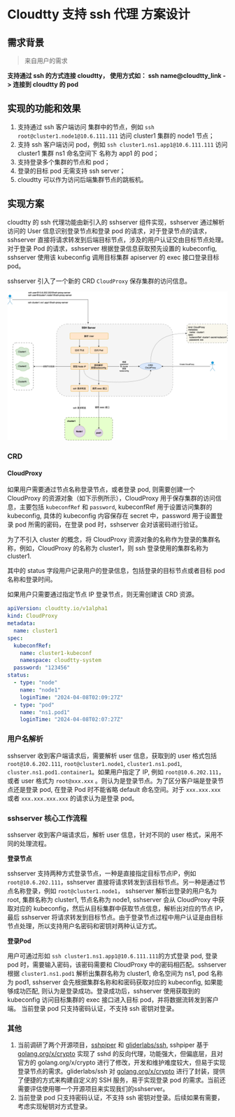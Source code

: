 # Cloudtty 支持 ssh 代理 方案设计

## 需求背景

> 来自用户的需求

**支持通过 ssh 的方式连接 cloudtty， 使用方式如： ssh name@cloudtty_link -> 连接到 cloudtty 的 pod**


## 实现的功能和效果
1. 支持通过 ssh 客户端访问 集群中的节点，例如 `ssh root@cluster1.node1@10.6.111.111` 访问 cluster1 集群的 node1 节点；
2. 支持 ssh 客户端访问 pod，例如 `ssh cluster1.ns1.app1@10.6.111.111` 访问 cluster1 集群 ns1 命名空间下 名称为 app1 的 pod；
3. 支持登录多个集群的节点和 pod；
4. 登录的目标 pod 无需支持 ssh server；
5. cloudtty 可以作为访问后端集群节点的跳板机。

## 实现方案

cloudtty 的 ssh 代理功能由新引入的 sshserver 组件实现，sshserver 通过解析访问的 User 信息识别登录节点和登录 pod 的请求，对于登录节点的请求，sshserver 直接将请求转发到后端目标节点，涉及的用户认证交由目标节点处理。对于登录 Pod 的请求，sshserver 根据登录信息获取预先设置的 kubeconfig, sshserver 使用该 kubeconfig 调用目标集群 apiserver 的 exec 接口登录目标 pod。

sshserver 引入了一个新的 CRD `CloudProxy` 保存集群的访问信息。

![alt text](ssh-proxy-v3.drawio.png)


### CRD
#### CloudProxy 
如果用户需要通过节点名称登录节点，或者登录 pod, 则需要创建一个 CloudProxy 的资源对象（如下示例所示），CloudProxy 用于保存集群的访问信息，主要包括 `kubeconfRef` 和 `password`, kubeconfRef 用于设置访问集群的 kubeconfig, 具体的 kubeconfig 内容保存在 secret 中，password 用于设置登录 pod 所需的密码，在登录 pod 时，sshserver 会对该密码进行验证。

为了不引入 cluster 的概念，将 CloudProxy 资源对象的名称作为登录的集群名称，例如，CloudProxy 的名称为 cluster1，则 ssh 登录使用的集群名称为 cluster1. 

其中的 status 字段用户记录用户的登录信息，包括登录的目标节点或者目标 pod 名称和登录时间。

如果用户只需要通过指定节点 IP 登录节点，则无需创建该 CRD 资源。

```yaml
apiVersion: cloudtty.io/v1alpha1
kind: CloudProxy
metadata:
  name: cluster1
spec:
  kubeconfRef:
    name: cluster1-kubeconf 
    namespace: cloudtty-system
  password: "123456"
status:
  - type: "node"
    name: "node1"
    loginTime: "2024-04-08T02:09:27Z"
  - type: "pod"
    name: "ns1.pod1"
    loginTime: "2024-04-08T02:07:27Z"
```

### 用户名解析

sshserver 收到客户端请求后，需要解析 user 信息，获取到的 user 格式包括 `root@10.6.202.111`, `root@cluster1.node1`, `cluster1.ns1.pod1`, `cluster.ns1.pod1.container1`。如果用户指定了 IP, 例如 `root@10.6.202.111`，或者 user 格式为 `root@xxx.xxx` 。则认为是登录节点。为了区分客户端是登录节点还是登录 pod, 在登录 Pod 时不能省略 default 命名空间。对于 `xxx.xxx.xxx` 或者 `xxx.xxx.xxx.xxx` 的请求认为是登录 pod。


### sshserver 核心工作流程
sshserver 收到客户端请求后，解析 user 信息，针对不同的 user 格式，采用不同的处理流程。

**登录节点**

sshserver 支持两种方式登录节点，一种是直接指定目标节点IP，例如 `root@10.6.202.111`，sshserver 直接将请求转发到该目标节点。另一种是通过节点名称登录，例如 `root@cluster1.node1`， sshserver 解析出登录的用户名为 root, 集群名称为 cluster1, 节点名称为 node1, sshserver 会从 CloudProxy 中获取对应的 kubeconfig，然后从目标集群中获取节点信息，解析出对应的节点 IP，最后 sshserver 将请求转发到目标节点。由于登录节点过程中用户认证是由目标节点处理，所以支持用户名密码和密钥对两种认证方式。

**登录Pod**

用户可通过形如 `ssh cluster1.ns1.app1@10.6.111.111`的方式登录 pod, 登录 pod 时，需要输入密码，该密码需要和 CloudProxy 中的密码相匹配。sshserver 根据 `cluster1.ns1.pod1` 解析出集群名称为 cluster1, 命名空间为 ns1, pod 名称为 pod1, sshserver 会先根据集群名称和和密码获取对应的 kubeconfig, 如果能够成功匹配, 则认为是登录成功。登录成功后，sshserver 使用获取到的 kubeconfig 访问目标集群的 exec 接口进入目标 pod，并将数据流转发到客户端。
当前登录 pod 只支持密码认证，不支持 ssh 密钥对登录。


### 其他

1. 当前调研了两个开源项目，[sshpiper](https://github.com/tg123/sshpiper) 和 [gliderlabs/ssh](https://github.com/gliderlabs/ssh), sshpiper 基于 [golang.org/x/crypto](https://pkg.go.dev/golang.org/x/crypto/ssh) 实现了 sshd 的反向代理，功能强大，但偏底层，且对官方的 golang.org/x/crypto 进行了修改，开发和维护难度较大，但易于实现登录节点的需求。gliderlabs/ssh 对 [golang.org/x/crypto](https://pkg.go.dev/golang.org/x/crypto/ssh) 进行了封装，提供了便捷的方式来构建自定义的 SSH 服务，易于实现登录 pod 的需求。当前还需要评估使用哪一个开源项目来实现我们的sshserver。
2. 当前登录 pod 只支持密码认证，不支持 ssh 密钥对登录。后续如果有需要，考虑实现秘钥对方式登录。